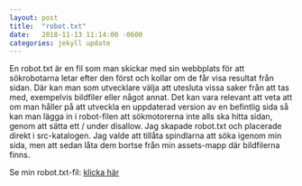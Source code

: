```yaml
---
layout: post
title:  "robot.txt"
date:   2018-11-13 11:14:00 -0600
categories: jekyll update
---
```


En robot.txt är en fil som man skickar med sin webbplats för att sökrobotarna letar efter den först och kollar om de får visa resultat från sidan. Där kan man som utvecklare välja att utesluta vissa saker från att tas med, exempelvis bildfiler eller något annat. Det kan vara relevant att veta att om man håller på att utveckla en uppdaterad version av en befintlig sida så kan man lägga in i robot-filen att sökmotorerna inte alls ska hitta sidan, genom att sätta ett / under disallow. Jag skapade robot.txt och placerade direkt i src-katalogen. Jag valde att tillåta spindlarna att söka igenom min sida, men att sedan låta dem bortse från min assets-mapp där bildfilerna finns.

Se min robot.txt-fil: [klicka här](https://onlylonely1986.github.io/robot.txt)
